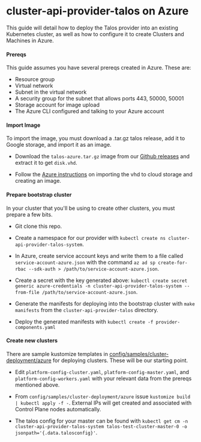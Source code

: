 # cluster-api-provider-talos on Azure

This guide will detail how to deploy the Talos provider into an existing Kubernetes cluster, as well as how to configure it to create Clusters and Machines in Azure.

#### Prereqs

This guide assumes you have several prereqs created in Azure. These are:

- Resource group
- Virtual network
- Subnet in the virtual network
- A security group for the subnet that allows ports 443, 50000, 50001
- Storage account for image upload
- The Azure CLI configured and talking to your Azure account

#### Import Image

To import the image, you must download a .tar.gz talos release, add it to Google storage, and import it as an image.

- Download the `talos-azure.tar.gz` image from our [Github releases](https://github.com/talos-systems/talos/releases) and extract it to get `disk.vhd`.

- Follow the [Azure instructions](https://docs.microsoft.com/en-us/azure/virtual-machines/linux/upload-vhd) on importing the vhd to cloud storage and creating an image.


#### Prepare bootstrap cluster

In your cluster that you'll be using to create other clusters, you must prepare a few bits.

- Git clone this repo.

- Create a namespace for our provider with `kubectl create ns cluster-api-provider-talos-system`.

- In Azure, create service account keys and write them to a file called `service-account-azure.json` with the command `az ad sp create-for-rbac --sdk-auth > /path/to/service-account-azure.json`.

- Create a secret with the key generated above: `kubectl create secret generic azure-credentials -n cluster-api-provider-talos-system --from-file /path/to/service-account-azure.json`.

- Generate the manifests for deploying into the bootstrap cluster with `make manifests` from the `cluster-api-provider-talos` directory.

- Deploy the generated manifests with `kubectl create -f provider-components.yaml`

#### Create new clusters

There are sample kustomize templates in [config/samples/cluster-deployment/azure](../config/samples/cluster-deployment/azure) for deploying clusters. These will be our starting point.

- Edit `platform-config-cluster.yaml`, `platform-config-master.yaml`, and `platform-config-workers.yaml` with your relevant data from the prereqs mentioned above. 

- From `config/samples/cluster-deployment/azure` issue `kustomize build | kubectl apply -f -`. External IPs will get created and associated with Control Plane nodes automatically.

- The talos config for your master can be found with `kubectl get cm -n cluster-api-provider-talos-system talos-test-cluster-master-0 -o jsonpath='{.data.talosconfig}'`.